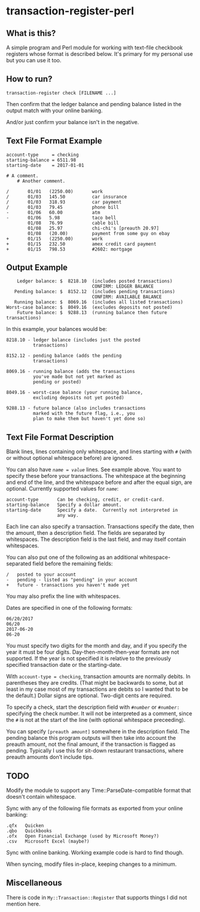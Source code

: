 # transaction-register-perl

## What is this?

A simple program and Perl module for working with text-file checkbook
registers whose format is described below.  It's primary for my
personal use but you can use it too.

## How to run?

    transaction-register check [FILENAME ...]

Then confirm that the ledger balance and pending balance listed in the
output match with your online banking.

And/or just confirm your balance isn't in the negative.

## Text File Format Example

    account-type     = checking
    starting-balance = 6511.98
    starting-date    = 2017-01-01
    
    # A comment.
        # Another comment.

    /       01/01   (2250.00)       work
    /       01/03   145.50          car insurance
    /       01/03   318.93          car payment
    /       01/03   79.45           phone bill
    -       01/06   60.00           atm
    -       01/06   5.98            taco bell
            01/08   76.99           cable bill
            01/08   25.97           chi-chi's [preauth 20.97]
            01/08   (20.00)         payment from some guy on ebay
    +       01/15   (2250.00)       work
    +       01/15   232.50          amex credit card payment
    +       01/15   798.53          #2602: mortgage

## Output Example

        Ledger balance: $  8218.10  (includes posted transactions)
                                    CONFIRM: LEDGER BALANCE
       Pending balance: $  8152.12  (includes pending transactions)
                                    CONFIRM: AVAILABLE BALANCE
       Running balance: $  8069.16  (includes all listed transactions)
    Worst-case balance: $  8049.16  (excludes deposits not posted)
        Future balance: $  9288.13  (running balance then future transactions)

In this example, your balances would be:

    8218.10 - ledger balance (includes just the posted
              transactions)

    8152.12 - pending balance (adds the pending
              transactions)

    8069.16 - running balance (adds the transactions
              you've made but not yet marked as
              pending or posted)

    8049.16 - worst-case balance (your running balance,
              excluding deposits not yet posted)

    9288.13 - future balance (also includes transactions
              marked with the future flag, i.e., you
              plan to make them but haven't yet done so)
              
## Text File Format Description

Blank lines, lines containing only whitespace, and lines starting with
`#` (with or without optional whitespace before) are ignored.

You can also have <code><var>name</var> = <var>value</var></code>
lines.  See example above.  You want to specify these before your
transactions.  The whitespace at the beginning and end of the line,
and the whitespace before and after the equal sign, are optional.
Currently supported values for <code><var>name</var></code>:

    account-type       Can be checking, credit, or credit-card.
    starting-balance   Specify a dollar amount.
    starting-date      Specify a date.  Currently not interpreted in
                       any way.

Each line can also specify a transaction.  Transactions specify the
date, then the amount, then a description field.  The fields are
separated by whitespaces.  The description field is the last field,
and may itself contain whitespaces.

You can also put one of the following as an additional
whitespace-separated field before the remaining fields:

    /   posted to your account
    -   pending - listed as "pending" in your account
    +   future - transactions you haven't made yet
    
You may also prefix the line with whitespaces.

Dates are specified in one of the following formats:

	06/20/2017
	06/20
	2017-06-20
	06-20

You must specify two digits for the month and day, and if you specify
the year it must be four digits.  Day-then-month-then-year formats are
not supported.  If the year is not specified it is relative to the
previously specified transaction date or the starting-date.

With `account-type = checking`, transaction amounts are normally
debits.  In parentheses they are credits.  (That might be backwards to
some, but at least in my case most of my transactions are debits so I
wanted that to be the default.)  Dollar signs are optional.  Two-digit
cents are required.

To specify a check, start the description field with
<code>#<var>number</var></code> or <code>#<var>number</var>:</code>
specifying the check number.  It will not be interpreted as a comment,
since the `#` is not at the start of the line (with optional
whitespace preceeding).

You can specify <code>[preauth <var>amount</var>]</code> somewhere in
the description field.  The pending balance this program outputs will
then take into account the preauth amount, not the final amount, if
the transaction is flagged as pending.  Typically I use this for
sit-down restaurant transactions, where preauth amounts don&rsquo;t
include tips.

## TODO

Modify the module to support any Time::ParseDate-compatible format
that doesn't contain whitespace.

Sync with any of the following file formats as exported from your
online banking:

    .qfx   Quicken
    .qbo   Quickbooks
    .ofx   Open Financial Exchange (used by Microsoft Money?)
    .csv   Microsoft Excel (maybe?)

Sync with online banking.  Working example code is hard to find
though.

When syncing, modify files in-place, keeping changes to a minimum.

## Miscellaneous

There is code in `My::Transaction::Register` that supports things I
did not mention here.
